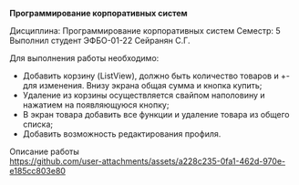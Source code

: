 **Программирование корпоративных систем**

Дисциплина: Программирование корпоративных систем
Семестр: 5
Выполнил студент ЭФБО-01-22 Сейранян С.Г.

Для выполнения работы необходимо:
- Добавить корзину (ListView), должно быть количество товаров и +- для изменения. Внизу экрана общая сумма и кнопка купить;
- Удаление из корзины осуществляется свайпом наполовину и нажатием на появляющуюся кнопку;
- В экран товара добавить все функции и удаление товара из общего списка;
- Добавить возможность редактирования профиля.

Описание работы<br>
https://github.com/user-attachments/assets/a228c235-0fa1-462d-970e-e185cc803e80
